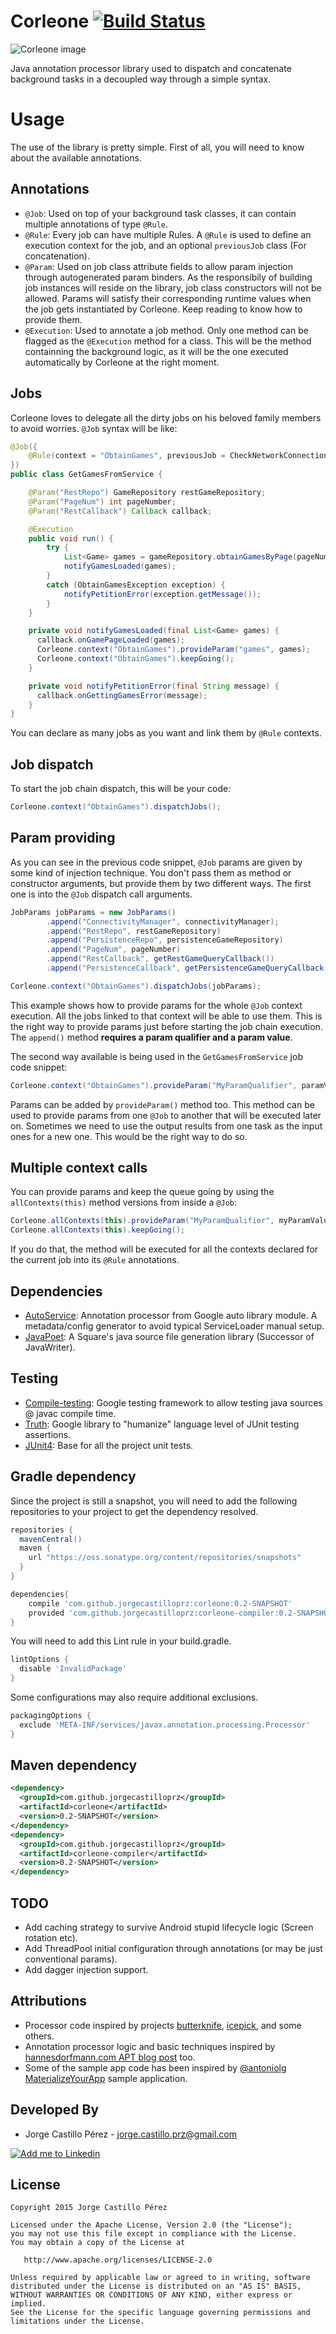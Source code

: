 Corleone [![Build Status](https://travis-ci.org/JorgeCastilloPrz/Corleone.svg?branch=master)](https://travis-ci.org/JorgeCastilloPrz/Corleone)
========

![Corleone image](/art/corleone.png)

Java annotation processor library used to dispatch and concatenate background tasks in a decoupled way through a simple syntax.

Usage
=====

The use of the library is pretty simple. First of all, you will need to know about the available annotations.

Annotations
-----------

* `@Job`: Used on top of your background task classes, it can contain multiple annotations of type `@Rule`.
* `@Rule`: Every job can have multiple Rules. A `@Rule` is used to define an execution context for the job, and an optional `previousJob` class (For concatenation).
* `@Param`: Used on job class attribute fields to allow param injection through autogenerated param binders. As the responsibily of building job instances
will reside on the library, job class constructors will not be allowed. Params will satisfy their corresponding runtime values when the job gets instantiated by Corleone.
Keep reading to know how to provide them.
* `@Execution`: Used to annotate a job method. Only one method can be flagged as the `@Execution` method for a class. This will be the method containning the
background logic, as it will be the one executed automatically by Corleone at the right moment.

Jobs
----

Corleone loves to delegate all the dirty jobs on his beloved family members to avoid worries. `@Job` syntax will be like:
```java
@Job({
    @Rule(context = "ObtainGames", previousJob = CheckNetworkConnection.class)
})
public class GetGamesFromService {

    @Param("RestRepo") GameRepository restGameRepository;
    @Param("PageNum") int pageNumber;
    @Param("RestCallback") Callback callback;

    @Execution
    public void run() {
        try {
            List<Game> games = gameRepository.obtainGamesByPage(pageNumber);
            notifyGamesLoaded(games);
        }
        catch (ObtainGamesException exception) {
            notifyPetitionError(exception.getMessage());
        }
    }

    private void notifyGamesLoaded(final List<Game> games) {
      callback.onGamePageLoaded(games);
      Corleone.context("ObtainGames").provideParam("games", games);
      Corleone.context("ObtainGames").keepGoing();
    }

    private void notifyPetitionError(final String message) {
      callback.onGettingGamesError(message);
    }
}
```

You can declare as many jobs as you want and link them by `@Rule` contexts.

Job dispatch
---------------

To start the job chain dispatch, this will be your code:

```java
Corleone.context("ObtainGames").dispatchJobs();
```

Param providing
---------------

As you can see in the previous code snippet, `@Job` params are given by some kind of injection technique. You don't pass them as method or constructor arguments,
 but provide them by two different ways. The first one is into the `@Job` dispatch call arguments.
 
```java
JobParams jobParams = new JobParams()
		.append("ConnectivityManager", connectivityManager);
		.append("RestRepo", restGameRepository)
		.append("PersistenceRepo", persistenceGameRepository)
 		.append("PageNum", pageNumber)
		.append("RestCallback", getRestGameQueryCallback())
		.append("PersistenceCallback", getPersistenceGameQueryCallback());

Corleone.context("ObtainGames").dispatchJobs(jobParams);
```

This example shows how to provide params for the whole `@Job` context execution. All the jobs linked to that context will be able to use them. This is the right 
way to provide params just before starting the job chain execution. The `append()` method **requires a param qualifier and a param value**.

The second way available is being used in the `GetGamesFromService` job code snippet:

```java
Corleone.context("ObtainGames").provideParam("MyParamQualifier", paramValue);
```

Params can be added by `provideParam()` method too. This method can be used to provide params from one `@Job` to another that will be executed later on. Sometimes 
we need to use the output results from one task as the input ones for a new one. This would be the right way to do so.

Multiple context calls
----------------------

You can provide params and keep the queue going by using the `allContexts(this)` method versions from inside a `@Job`:

```java
Corleone.allContexts(this).provideParam("MyParamQualifier", myParamValue);
Corleone.allContexts(this).keepGoing();
```

If you do that, the method will be executed for all the contexts declared for the current job into its `@Rule` annotations.

Dependencies
------------

* [AutoService][dependencies-1]: Annotation processor from Google auto library module. A metadata/config generator to avoid typical ServiceLoader manual setup.
* [JavaPoet][dependencies-2]: A Square's java source file generation library (Successor of JavaWriter).

Testing
-------

* [Compile-testing][testing-libs-1]: Google testing framework to allow testing java sources @ javac compile time.
* [Truth][testing-libs-2]: Google library to "humanize" language level of JUnit testing assertions.
* [JUnit4][testing-libs-3]: Base for all the project unit tests.

Gradle dependency
-----------------

Since the project is still a snapshot, you will need to add the following repositories to your project to get the dependency resolved.

```groovy
repositories {
  mavenCentral()
  maven {
    url "https://oss.sonatype.org/content/repositories/snapshots"
  }
}
```

```groovy
dependencies{
    compile 'com.github.jorgecastilloprz:corleone:0.2-SNAPSHOT'
    provided 'com.github.jorgecastilloprz:corleone-compiler:0.2-SNAPSHOT'
}
```

You will need to add this Lint rule in your build.gradle.

```groovy
lintOptions {
  disable 'InvalidPackage'
}
```

Some configurations may also require additional exclusions.

```groovy
packagingOptions {
  exclude 'META-INF/services/javax.annotation.processing.Processor'
}
```

Maven dependency
----------------

```xml
<dependency>
  <groupId>com.github.jorgecastilloprz</groupId>
  <artifactId>corleone</artifactId>
  <version>0.2-SNAPSHOT</version>
</dependency>
<dependency>
  <groupId>com.github.jorgecastilloprz</groupId>
  <artifactId>corleone-compiler</artifactId>
  <version>0.2-SNAPSHOT</version>
</dependency>
```

TODO
----
* Add caching strategy to survive Android stupid lifecycle logic (Screen rotation etc).
* Add ThreadPool initial configuration through annotations (or may be just conventional params).
* Add dagger injection support.

Attributions
------------
* Processor code inspired by projects [butterknife][butterknife-github], [icepick][icepick-github], and some others.
* Annotation processor logic and basic techniques inspired by [hannesdorfmann.com APT blog post][hannesdorfmann-post] too.
* Some of the sample app code has been inspired by [@antoniolg][attributions-1] [MaterializeYourApp][attributions-2] sample application.

Developed By
------------
* Jorge Castillo Pérez - <jorge.castillo.prz@gmail.com>

<a href="https://www.linkedin.com/in/jorgecastilloprz">
  <img alt="Add me to Linkedin" src="https://github.com/JorgeCastilloPrz/EasyMVP/blob/master/art/linkedin.png" />
</a>

License
-------

    Copyright 2015 Jorge Castillo Pérez

    Licensed under the Apache License, Version 2.0 (the "License");
    you may not use this file except in compliance with the License.
    You may obtain a copy of the License at

       http://www.apache.org/licenses/LICENSE-2.0

    Unless required by applicable law or agreed to in writing, software
    distributed under the License is distributed on an "AS IS" BASIS,
    WITHOUT WARRANTIES OR CONDITIONS OF ANY KIND, either express or implied.
    See the License for the specific language governing permissions and
    limitations under the License.

 [dependencies-1]: https://github.com/google/auto/tree/master/service
 [dependencies-2]: https://github.com/square/javapoet
 [testing-libs-1]: https://github.com/google/compile-testing
 [testing-libs-2]: https://github.com/google/truth
 [testing-libs-3]: http://junit.org/
 [attributions-1]: https://github.com/antoniolg
 [attributions-2]: https://github.com/antoniolg/MaterializeYourApp
 [butterknife-github]: https://github.com/JakeWharton/butterknife
 [icepick-github]: https://github.com/frankiesardo/icepick
 [hannesdorfmann-post]: http://hannesdorfmann.com/annotation-processing/annotationprocessing101/